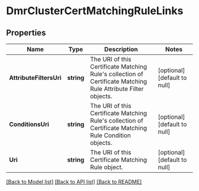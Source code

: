 # DmrClusterCertMatchingRuleLinks

## Properties
Name | Type | Description | Notes
------------ | ------------- | ------------- | -------------
**AttributeFiltersUri** | **string** | The URI of this Certificate Matching Rule&#x27;s collection of Certificate Matching Rule Attribute Filter objects. | [optional] [default to null]
**ConditionsUri** | **string** | The URI of this Certificate Matching Rule&#x27;s collection of Certificate Matching Rule Condition objects. | [optional] [default to null]
**Uri** | **string** | The URI of this Certificate Matching Rule object. | [optional] [default to null]

[[Back to Model list]](../README.md#documentation-for-models) [[Back to API list]](../README.md#documentation-for-api-endpoints) [[Back to README]](../README.md)

